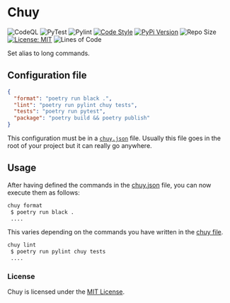 # Chuy

![CodeQL](https://github.com/UltiRequiem/chuy/workflows/CodeQL/badge.svg)
![PyTest](https://github.com/UltiRequiem/chuy/workflows/PyTest/badge.svg)
![Pylint](https://github.com/UltiRequiem/chuy/workflows/Pylint/badge.svg)
[![Code Style](https://img.shields.io/badge/Code%20Style-Black-000000.svg)](https://github.com/psf/black)
[![PyPi Version](https://img.shields.io/pypi/v/chuy)](https://pypi.org/project/chuy)
![Repo Size](https://img.shields.io/github/repo-size/ultirequiem/chuy?style=flat-square&label=Repo)
[![License: MIT](https://img.shields.io/badge/License-MIT-blue.svg)](https://opensource.org/licenses/MIT)
![Lines of Code](https://img.shields.io/tokei/lines/github.com/UltiRequiem/chuy?color=blue&label=Total%20Lines)

Set alias to long commands.

## Configuration file

```json
{
  "format": "poetry run black .",
  "lint": "poetry run pylint chuy tests",
  "tests": "poetry run pytest",
  "package": "poetry build && poetry publish"
}
```

This configuration must be in a [`chuy.json`](./chuy.json) file.
Usually this file goes in the root of your project but it can really go anywhere.

## Usage

After having defined the commands in the [chuy.json](./chuy.json) file,
you can now execute them as follows:

```bash
chuy format
 $ poetry run black .
 ....
```

This varies depending on the commands you
have written in the [chuy file](#example-configuration-file).

```bash
chuy lint
 $ poetry run pylint chuy tests
 ....
```

### License

Chuy is licensed under the [MIT License](./LICENSE).
